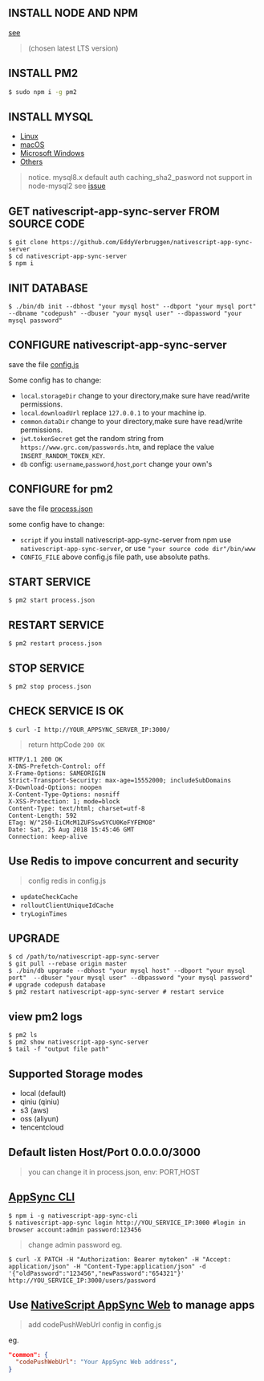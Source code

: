 ## INSTALL NODE AND NPM

[see](https://nodejs.org/en/download/)

> (chosen latest LTS version)

## INSTALL PM2

```bash
$ sudo npm i -g pm2
```

## INSTALL MYSQL

- [Linux](https://dev.mysql.com/doc/refman/8.0/en/linux-installation.html)
- [macOS](https://dev.mysql.com/doc/refman/8.0/en/osx-installation.html)
- [Microsoft Windows](https://dev.mysql.com/doc/refman/8.0/en/windows-installation.html)
- [Others](https://dev.mysql.com/doc/refman/8.0/en/installing.html)

> notice. mysql8.x default auth caching_sha2_pasword not support in node-mysql2 see [issue](https://github.com/mysqljs/mysql/pull/1962)


## GET nativescript-app-sync-server FROM SOURCE CODE

```shell
$ git clone https://github.com/EddyVerbruggen/nativescript-app-sync-server
$ cd nativescript-app-sync-server
$ npm i
```

## INIT DATABASE

```shell
$ ./bin/db init --dbhost "your mysql host" --dbport "your mysql port" --dbname "codepush" --dbuser "your mysql user" --dbpassword "your mysql password"
```

## CONFIGURE nativescript-app-sync-server

save the file [config.js](https://github.com/EddyVerbruggen/nativescript-app-sync-server/blob/master/config/config.js)

Some config has to change:

- `local`.`storageDir` change to your directory,make sure have read/write permissions.
- `local`.`downloadUrl` replace `127.0.0.1` to your machine ip.
- `common`.`dataDir` change to your directory,make sure have read/write permissions.
- `jwt`.`tokenSecret` get the random string from `https://www.grc.com/passwords.htm`, and replace the value `INSERT_RANDOM_TOKEN_KEY`.
- `db` config: `username`,`password`,`host`,`port` change your own's

## CONFIGURE for pm2

save the file [process.json](https://github.com/EddyVerbruggen/nativescript-app-sync-server/blob/master/docs/process.json)

some config have to change:

- `script` if you install nativescript-app-sync-server from npm use `nativescript-app-sync-server`, or use `"your source code dir"/bin/www`
- `CONFIG_FILE` above config.js file path, use absolute paths.

## START SERVICE

```shell
$ pm2 start process.json
```

## RESTART SERVICE

```shell
$ pm2 restart process.json
```

## STOP SERVICE

```shell
$ pm2 stop process.json
```

## CHECK SERVICE IS OK 

```shell
$ curl -I http://YOUR_APPSYNC_SERVER_IP:3000/
```

> return httpCode `200 OK`

```http
HTTP/1.1 200 OK
X-DNS-Prefetch-Control: off
X-Frame-Options: SAMEORIGIN
Strict-Transport-Security: max-age=15552000; includeSubDomains
X-Download-Options: noopen
X-Content-Type-Options: nosniff
X-XSS-Protection: 1; mode=block
Content-Type: text/html; charset=utf-8
Content-Length: 592
ETag: W/"250-IiCMcM1ZUFSswSYCU0KeFYFEMO8"
Date: Sat, 25 Aug 2018 15:45:46 GMT
Connection: keep-alive
```


## Use Redis to impove concurrent and security

> config redis in config.js

- `updateCheckCache`
- `rolloutClientUniqueIdCache`
- `tryLoginTimes`


## UPGRADE

```shell
$ cd /path/to/nativescript-app-sync-server
$ git pull --rebase origin master
$ ./bin/db upgrade --dbhost "your mysql host" --dbport "your mysql port"  --dbuser "your mysql user" --dbpassword "your mysql password"
# upgrade codepush database
$ pm2 restart nativescript-app-sync-server # restart service
```


## view pm2 logs

```shell
$ pm2 ls
$ pm2 show nativescript-app-sync-server
$ tail -f "output file path"
```


## Supported Storage modes

- local (default)
- qiniu (qiniu)
- s3 (aws)
- oss (aliyun)
- tencentcloud

## Default listen Host/Port  0.0.0.0/3000 

> you can change it in process.json, env: PORT,HOST


## [AppSync CLI](https://github.com/EddyVerbruggen/nativescript-app-sync-sdk-cli)

```shell
$ npm i -g nativescript-app-sync-cli
$ nativescript-app-sync login http://YOU_SERVICE_IP:3000 #login in browser account:admin password:123456
```

> change admin password eg.

```shell
$ curl -X PATCH -H "Authorization: Bearer mytoken" -H "Accept: application/json" -H "Content-Type:application/json" -d '{"oldPassword":"123456","newPassword":"654321"}' http://YOU_SERVICE_IP:3000/users/password
```

## Use [NativeScript AppSync Web](https://github.com/EddyVerbruggen/nativescript-app-sync-web) to manage apps

> add codePushWebUrl config in config.js

eg.

```json
"common": {
  "codePushWebUrl": "Your AppSync Web address",
}
```
